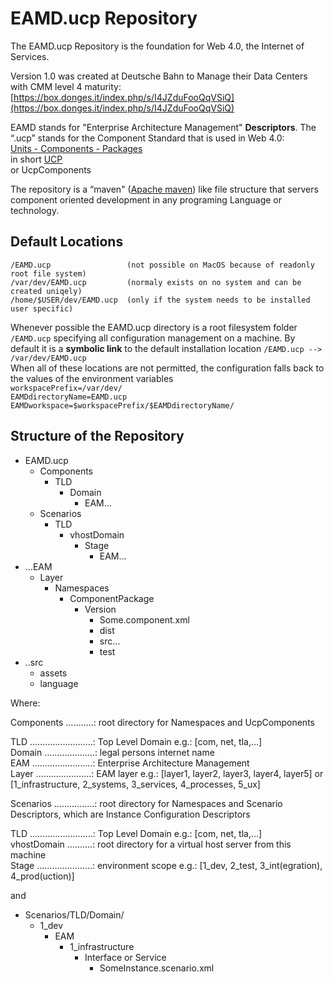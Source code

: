 # EAMD.ucp Repository

The EAMD.ucp Repository is the foundation for Web 4.0, the Internet of Services.

Version 1.0 was created at Deutsche Bahn to Manage their Data Centers with CMM level 4 maturity: [https://box.donges.it/index.php/s/I4JZduFooQqVSiQ](https://box.donges.it/index.php/s/I4JZduFooQqVSiQ)

EAMD stands for "Enterprise Architecture Management" **Descriptors**. The “.ucp” stands for the Component Standard that is used in Web 4.0:  
[Units - Components - Packages](./2cu.atlassian.net/wiki/spaces/CCU/pages/288981051/UCP.md)  
in short [UCP](./eamducp-repository/ucp.md)  
or UcpComponents

The repository is a “maven" ([Apache maven](https://maven.apache.org/)) like file structure that servers component oriented development in any programing Language or technology.

## Default Locations

```
/EAMD.ucp                 (not possible on MacOS because of readonly root file system)
/var/dev/EAMD.ucp         (normaly exists on no system and can be created uniqely)
/home/$USER/dev/EAMD.ucp  (only if the system needs to be installed user specific)
```

Whenever possible the EAMD.ucp directory is a root filesystem folder `/EAMD.ucp` specifying all configuration management on a machine. By default it is a **symbolic link** to the default installation location `/EAMD.ucp --> /var/dev/EAMD.ucp`  
When all of these locations are not permitted, the configuration falls back to  
the values of the environment variables  
`workspacePrefix=/var/dev/`  
`EAMDdirectoryName=EAMD.ucp`  
`EAMDworkspace=$workspacePrefix/$EAMDdirectoryName/`

## Structure of the Repository

- EAMD.ucp
  - Components
    - TLD
      - Domain
        - EAM…
  - Scenarios
    - TLD
      - vhostDomain
        - Stage
          - EAM…
- …EAM
  - Layer
    - Namespaces
      - ComponentPackage
        - Version
          - Some.component.xml
          - dist
          - src…
          - test
- ..src
  - assets
  - language

Where:

Components ………..: root directory for Namespaces and UcpComponents  
  
TLD …………………….: Top Level Domain e.g.: \[com, net, tla,…\]  
Domain ……….……….: legal persons internet name  
EAM ……………………: Enterprise Architecture Management  
Layer ……………….…: EAM layer e.g.: \[layer1, layer2, layer3, layer4, layer5\] or \[1\_infrastructure, 2\_systems, 3\_services, 4\_processes, 5\_ux\]

Scenarios ……..……..: root directory for Namespaces and Scenario Descriptors, which are Instance Configuration Descriptors

TLD …………………….: Top Level Domain e.g.: \[com, net, tla,…\]  
vhostDomain ……….: root directory for a virtual host server from this machine  
Stage ………………….: environment scope e.g.: \[1\_dev, 2\_test, 3\_int(egration), 4\_prod(uction)\]

and

- Scenarios/TLD/Domain/
  - 1\_dev
    - EAM
      - 1\_infrastructure
        - Interface or Service
          - SomeInstance.scenario.xml